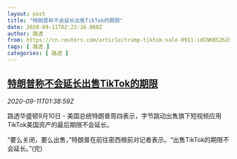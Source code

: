 ```yaml
---
layout: post
title: "特朗普称不会延长出售TikTok的期限"
date: 2020-09-11T02:23:16.000Z
author: 路透
from: https://cn.reuters.com/article/trump-tiktok-sale-0911-idCNKBS26205I
tags: [ 路透 ]
categories: [ 路透 ]
---
```

<!--1599790996000-->
[特朗普称不会延长出售TikTok的期限](https://cn.reuters.com/article/trump-tiktok-sale-0911-idCNKBS26205I)
------

<div>
<div><i>2020-09-11T01:38:59Z</i></div><p>路透华盛顿9月10日 - 美国总统特朗普周四表示，字节跳动出售旗下短视频应用TikTok美国资产的最后期限不会延长。</p><p>“要么关闭，要么出售，”特朗普在前往密西根前对记者表示。“出售TikTok的期限不会延长。”(完)</p>
</div>
